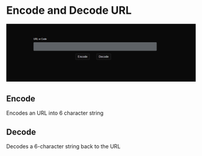 # Encode and Decode URL

<p align="center">
  <img alt="Page" src="./ED.PNG">
</p>

## Encode
Encodes an URL into 6 character string

## Decode
Decodes a 6-character string back to the URL
